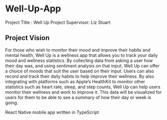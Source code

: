 # Well-Up-App
Project Title : Well Up
Project Supervisor: Liz Stuart

## Project Vision

For those who wish to monitor their mood and improve their habits and mental health, Well Up is a wellness app that allows you to track your daily mood and wellness statistics. By collecting data from asking a user how their day was, and using sentiment analysis on that input, Well Up can offer a choice of moods that suit the user based on their input. Users can also record and track their daily habits to help improve their wellness. By also integrating with platforms such as Apple’s HealthKit to monitor other statistics such as heart rate, sleep, and step counts, Well Up can help users monitor their wellness and work to improve it. This data will be visualized for users for them to be able to see a summary of how their day or week is going.



React Native mobile app written in TypeScript
